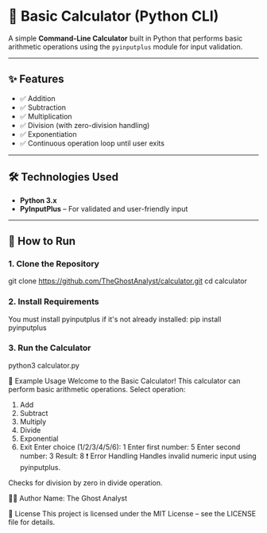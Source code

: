 # 🧮 Basic Calculator (Python CLI)

A simple **Command-Line Calculator** built in Python that performs basic arithmetic operations using the `pyinputplus` module for input validation.

---

## ✨ Features

- ✅ Addition  
- ✅ Subtraction  
- ✅ Multiplication  
- ✅ Division (with zero-division handling)  
- ✅ Exponentiation  
- ✅ Continuous operation loop until user exits

---

## 🛠️ Technologies Used

- **Python 3.x**
- **PyInputPlus** – For validated and user-friendly input

---

## 🚀 How to Run

### 1. Clone the Repository


git clone https://github.com/TheGhostAnalyst/calculator.git
cd calculator
### 2. Install Requirements
You must install pyinputplus if it's not already installed:
pip install pyinputplus
### 3. Run the Calculator
python3 calculator.py

📄 Example Usage
Welcome to the Basic Calculator!
This calculator can perform basic arithmetic operations.
Select operation:
1. Add
2. Subtract
3. Multiply
4. Divide
5. Exponential
6. Exit
Enter choice (1/2/3/4/5/6): 1
Enter first number: 5
Enter second number: 3
Result: 8
❗ Error Handling
Handles invalid numeric input using pyinputplus.

Checks for division by zero in divide operation.


🧑‍💻 Author
Name: The Ghost Analyst


📄 License
This project is licensed under the MIT License – see the LICENSE file for details.
